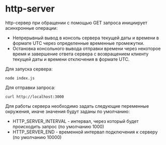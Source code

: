 # http-server

http-сервер при обращении с помощью GET запроса инициирует асинхронные операции:

* Непрерывный вывод в консоль сервера текущей даты и времени в формате UTC через определенные временные промежутки.
* Остановка консольного вывода отправки времени через некоторое время и завершение ответа сервера с возвращением клиенту текущей даты и времени отключения в формате UTC.

Для запуска сервера: 

`
node index.js
`

Для отправки запроса: 

`
curl http://localhost:3000
`

Для работы сервера необходимо задать следующие переменные окружения, иначе значения будут заданы по умолчанию:

* HTTP_SERVER_INTERVAL - интервал, через который будет происходить запрос (по умолчанию 1000)
* HTTP_SERVER_END - временной интервал подключения к серверу (по умолчанию 10000)